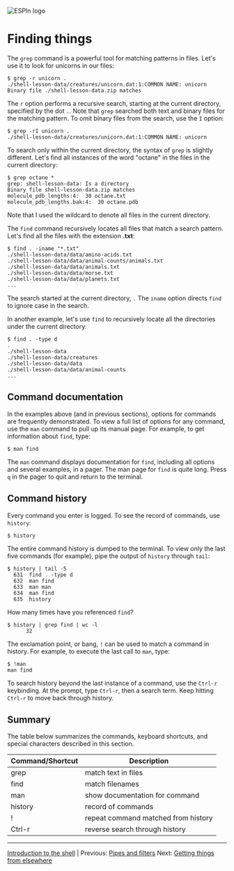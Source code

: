 ![ESPIn logo](https://github.com/csdms/espin/blob/main/media/ESPIn2021.png)

# Finding things

The `grep` command is a powerful tool for matching patterns in files.
Let's use it to look for unicorns in our files:
```
$ grep -r unicorn .
./shell-lesson-data/creatures/unicorn.dat:1:COMMON NAME: unicorn
Binary file ./shell-lesson-data.zip matches
```
The `r` option performs a recursive search,
starting at the current directory,
specified by the dot `.`.
Note that `grep` searched both text and binary files for the matching pattern.
To omit binary files from the search,
use the `I` option:
```
$ grep -rI unicorn .
./shell-lesson-data/creatures/unicorn.dat:1:COMMON NAME: unicorn
```

To search only within the current directory,
the syntax of `grep` is slightly different.
Let's find all instances of the word "octane" in the files
in the current directory:
```
$ grep octane *
grep: shell-lesson-data: Is a directory
Binary file shell-lesson-data.zip matches
molecule_pdb_lengths:4:  30 octane.txt
molecule_pdb_lengths.bak:4:  30 octane.pdb
```
Note that I used the wildcard to denote all files in the current directory.

The `find` command recursively locates all files that match a search pattern.
Let's find all the files with the extension **.txt**:
```
$ find . -iname "*.txt"
./shell-lesson-data/data/amino-acids.txt
./shell-lesson-data/data/animal-counts/animals.txt
./shell-lesson-data/data/animals.txt
./shell-lesson-data/data/morse.txt
./shell-lesson-data/data/planets.txt
...
```
The search started at the current directory, `.`
The `iname` option directs `find` to ignore case in the search.

In another example,
let's use `find` to recursively locate all the directories
under the current directory:
```
$ find . -type d
.
./shell-lesson-data
./shell-lesson-data/creatures
./shell-lesson-data/data
./shell-lesson-data/data/animal-counts
...
```

## Command documentation

In the examples above (and in previous sections),
options for commands are frequently demonstrated.
To view a full list of options for any command,
use the `man` command to pull up its manual page.
For example, to get information about `find`, type:
```
$ man find
```
The `man` command displays documentation for `find`,
including all options and several examples,
in a pager.
The man page for `find` is quite long.
Press `q` in the pager to quit and return to the terminal.


## Command history

Every command you enter is logged.
To see the record of commands,
use `history`:
```
$ history
```
The entire command history is dumped to the terminal.
To view only the last five commands (for example),
pipe the output of `history` through `tail`:
```
$ history | tail -5
  631  find . -type d
  632  man find
  633  man man
  634  man find
  635  history
```

How many times have you referenced `find`?
```
$ history | grep find | wc -l
      32
```

The exclamation point, or bang, `!` can be used to match a command in history.
For example, to execute the last call to `man`, type:
```
$ !man
man find
```

To search history beyond the last instance of a command,
use the `Ctrl-r` keybinding.
At the prompt,
type `Ctrl-r`, then a search term.
Keep hitting `Ctrl-r` to move back through history.



## Summary

The table below summarizes the commands, keyboard shortcuts,
and special characters described in this section.

| Command/Shortcut | Description
| ---------------- | -----------
| grep             | match text in files
| find             | match filenames
| man              | show documentation for command
| history          | record of commands
| !                | repeat command matched from history
| Ctrl-r           | reverse search through history

___

[Introduction to the shell](./index.md) |
Previous: [Pipes and filters](./pipes-and-filters.md)
Next: [Getting things from elsewhere](./getting-things.md)
